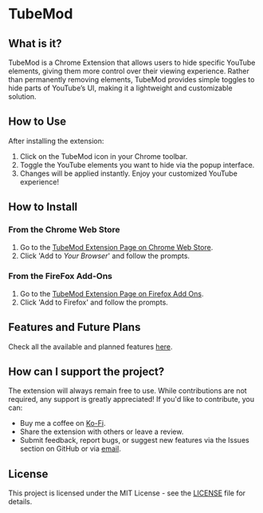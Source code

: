 # TubeMod

## What is it?

TubeMod is a Chrome Extension that allows users to hide specific YouTube elements, giving them more control over their viewing experience. Rather than permanently removing elements, TubeMod provides simple toggles to hide parts of YouTube’s UI, making it a lightweight and customizable solution.

## How to Use

After installing the extension:

1. Click on the TubeMod icon in your Chrome toolbar.
2. Toggle the YouTube elements you want to hide via the popup interface.
3. Changes will be applied instantly. Enjoy your customized YouTube experience!

## How to Install

### From the Chrome Web Store

1. Go to the [TubeMod Extension Page on Chrome Web Store](https://chromewebstore.google.com/detail/tubemod/mhhalndcidpfcemnlidabgieccknndei).
2. Click 'Add to _Your Browser_' and follow the prompts.

### From the FireFox Add-Ons

1. Go to the [TubeMod Extension Page on Firefox Add Ons](https://addons.mozilla.org/en-GB/firefox/addon/tubemod/).
2. Click 'Add to Firefox' and follow the prompts.

## Features and Future Plans

Check all the available and planned features [here](./documentation/Features.md).

## How can I support the project?

The extension will always remain free to use. While contributions are not required, any support is greatly appreciated! If you'd like to contribute, you can:

- Buy me a coffee on [Ko-Fi](ko-fi.com/pedrogregorio).
- Share the extension with others or leave a review.
- Submit feedback, report bugs, or suggest new features via the Issues section on GitHub or via [email](mailto:pedro-gregorio@outlook.pt).

## License

This project is licensed under the MIT License - see the [LICENSE](LICENSE) file for details.
